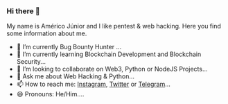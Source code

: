 ### Hi there 👋
My name is Américo Júnior and I like pentest & web hacking. Here you find some information about me.
- 🔭 I’m currently Bug Bounty Hunter ...
- 🌱 I’m currently learning Blockchain Development and Blockchain Security...
- 👯 I’m looking to collaborate on Web3, Python or NodeJS Projects...
- 💬 Ask me about Web Hacking & Python...
- 📫 How to reach me: [Instagram](https://instagram.com/americosmjr), [Twitter](https://twitter.com/americosmjr) or [Telegram](https://t.me/americosmjr)...
- 😄 Pronouns: He/Him....
